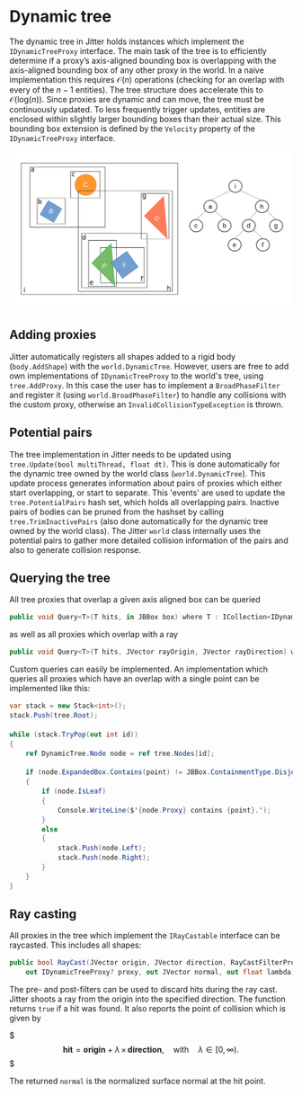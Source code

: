 # Dynamic tree

The dynamic tree in Jitter holds instances which implement the `IDynamicTreeProxy` interface.
The main task of the tree is to efficiently determine if a proxy’s axis-aligned bounding box is overlapping with the axis-aligned bounding box of any other proxy in the world.
In a naive implementation this requires $\mathcal{O}\left(n\right)$ operations (checking for an overlap with every of the $n-1$ entities).
The tree structure does accelerate this to $\mathcal{O}\left(\mathrm{log}(n)\right)$. Since proxies are dynamic and can move, the tree must be continuously updated.
To less frequently trigger updates, entities are enclosed within slightly larger bounding boxes than their actual size.
This bounding box extension is defined by the `Velocity` property of the `IDynamicTreeProxy` interface.

![img alt](./img/dynamictree.png)

## Adding proxies

Jitter automatically registers all shapes added to a rigid body (`body.AddShape`) with the `world.DynamicTree`.
However, users are free to add own implementations of `IDynamicTreeProxy` to the world's tree, using `tree.AddProxy`.
In this case the user has to implement a `BroadPhaseFilter` and register it (using `world.BroadPhaseFilter`) to handle any collisions with the custom proxy, otherwise an `InvalidCollisionTypeException` is thrown.

## Potential pairs

The tree implementation in Jitter needs to be updated using `tree.Update(bool multiThread, float dt)`.
This is done automatically for the dynamic tree owned by the world class (`world.DynamicTree`).
This update process generates information about pairs of proxies which either start overlapping, or start to separate.
This 'events' are used to update the `tree.PotentialPairs` hash set, which holds all overlapping pairs.
Inactive pairs of bodies can be pruned from the hashset by calling `tree.TrimInactivePairs` (also done automatically for the dynamic tree owned by the world class).
The Jitter `world` class internally uses the potential pairs to gather more detailed collision information of the pairs and also to generate collision response.

## Querying the tree

All tree proxies that overlap a given axis aligned box can be queried

```cs
public void Query<T>(T hits, in JBBox box) where T : ICollection<IDynamicTreeProxy>
```

as well as all proxies which overlap with a ray

```cs
public void Query<T>(T hits, JVector rayOrigin, JVector rayDirection) where T : ICollection<IDynamicTreeProxy>
```

Custom queries can easily be implemented. An implementation which queries all proxies which have an overlap with a single point can be implemented like this:

```cs
var stack = new Stack<int>();
stack.Push(tree.Root);

while (stack.TryPop(out int id))
{
    ref DynamicTree.Node node = ref tree.Nodes[id];
    
    if (node.ExpandedBox.Contains(point) != JBBox.ContainmentType.Disjoint)
    {
        if (node.IsLeaf)
        {
            Console.WriteLine($'{node.Proxy} contains {point}.');
        }
        else
        {
            stack.Push(node.Left);
            stack.Push(node.Right);
        }
    }
}
```

## Ray casting

All proxies in the tree which implement the `IRayCastable` interface can be raycasted.
This includes all shapes:

```cs
public bool RayCast(JVector origin, JVector direction, RayCastFilterPre? pre, RayCastFilterPost? post,
    out IDynamicTreeProxy? proxy, out JVector normal, out float lambda)
```

The pre- and post-filters can be used to discard hits during the ray cast.
Jitter shoots a ray from the origin into the specified direction.
The function returns `true` if a hit was found.
It also reports the point of collision which is given by

$$$
\mathbf{hit} = \mathbf{origin} + \lambda{}\,\times\,\mathbf{direction}, \quad \textrm{with} \quad \lambda \in [0,\infty).
$$$

The returned `normal` is the normalized surface normal at the hit point.
